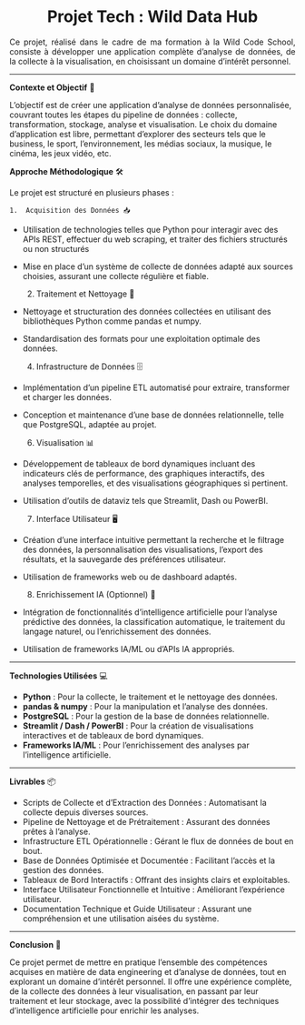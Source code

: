 <h1 align="center"> Projet Tech : Wild Data Hub </h1>

<p align="justify">
Ce projet, réalisé dans le cadre de ma formation à la Wild Code School, consiste à développer une application complète d’analyse de données, de la collecte à la visualisation, 
en choisissant un domaine d’intérêt personnel. </p>

---
**Contexte et Objectif** 🎯

L’objectif est de créer une application d’analyse de données personnalisée, couvrant toutes les étapes du pipeline de données : collecte, transformation, stockage, analyse et visualisation. Le choix du domaine d’application est libre, permettant d’explorer des secteurs tels que le business, le sport, l’environnement, les médias sociaux, la musique, le cinéma, les jeux vidéo, etc.


**Approche Méthodologique** 🛠️

Le projet est structuré en plusieurs phases :

	1.	Acquisition des Données 📥
 - Utilisation de technologies telles que Python pour interagir avec des APIs REST, effectuer du web scraping, et traiter des fichiers structurés ou non structurés
 - Mise en place d’un système de collecte de données adapté aux sources choisies, assurant une collecte régulière et fiable.
 
	2.	Traitement et Nettoyage 🧹
- Nettoyage et structuration des données collectées en utilisant des bibliothèques Python comme pandas et numpy.
- Standardisation des formats pour une exploitation optimale des données.
 
	4.	Infrastructure de Données 🗄️
- Implémentation d’un pipeline ETL automatisé pour extraire, transformer et charger les données.
- Conception et maintenance d’une base de données relationnelle, telle que PostgreSQL, adaptée au projet.
 
	6.	Visualisation 📊
- Développement de tableaux de bord dynamiques incluant des indicateurs clés de performance, des graphiques interactifs, des analyses temporelles, et des visualisations géographiques si pertinent.
- Utilisation d’outils de dataviz tels que Streamlit, Dash ou PowerBI.
 
	7.	Interface Utilisateur 🖥️
- Création d’une interface intuitive permettant la recherche et le filtrage des données, la personnalisation des visualisations, l’export des résultats, et la sauvegarde des préférences utilisateur.
- Utilisation de frameworks web ou de dashboard adaptés.
 
	8.	Enrichissement IA (Optionnel) 🤖
- Intégration de fonctionnalités d’intelligence artificielle pour l’analyse prédictive des données, la classification automatique, le traitement du langage naturel, ou l’enrichissement des données.
- Utilisation de frameworks IA/ML ou d’APIs IA appropriés.

 ---
 **Technologies Utilisées** 💻
 - **Python** : Pour la collecte, le traitement et le nettoyage des données.
 - **pandas & numpy** : Pour la manipulation et l’analyse des données.
 - **PostgreSQL** : Pour la gestion de la base de données relationnelle.
 - **Streamlit / Dash / PowerBI** : Pour la création de visualisations interactives et de tableaux de bord dynamiques.
 - **Frameworks IA/ML** : Pour l’enrichissement des analyses par l’intelligence artificielle.

 ---
 **Livrables** 📦

- Scripts de Collecte et d’Extraction des Données : Automatisant la collecte depuis diverses sources.
- Pipeline de Nettoyage et de Prétraitement : Assurant des données prêtes à l’analyse.
- Infrastructure ETL Opérationnelle : Gérant le flux de données de bout en bout.
- Base de Données Optimisée et Documentée : Facilitant l’accès et la gestion des données.
- Tableaux de Bord Interactifs : Offrant des insights clairs et exploitables.
- Interface Utilisateur Fonctionnelle et Intuitive : Améliorant l’expérience utilisateur.
- Documentation Technique et Guide Utilisateur : Assurant une compréhension et une utilisation aisées du système.

 ---
**Conclusion** 🏁

Ce projet permet de mettre en pratique l’ensemble des compétences acquises en matière de data engineering et d’analyse de données, tout en explorant un domaine d’intérêt personnel. Il offre une expérience complète, de la collecte des données à leur visualisation, en passant par leur traitement et leur stockage, avec la possibilité d’intégrer des techniques d’intelligence artificielle pour enrichir les analyses.
